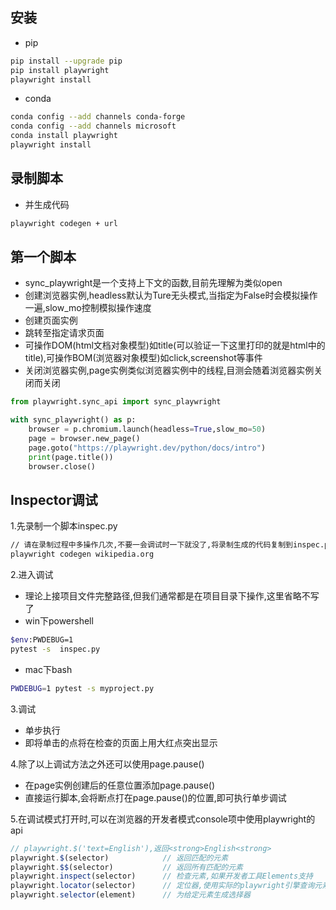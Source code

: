 ## 安装
- pip
```sh
pip install --upgrade pip
pip install playwright
playwright install
```
- conda
```sh
conda config --add channels conda-forge
conda config --add channels microsoft
conda install playwright
playwright install
```
## 录制脚本
- 并生成代码
```sh
playwright codegen + url
```

## 第一个脚本
- sync_playwright是一个支持上下文的函数,目前先理解为类似open
- 创建浏览器实例,headless默认为Ture无头模式,当指定为False时会模拟操作一遍,slow_mo控制模拟操作速度
- 创建页面实例
- 跳转至指定请求页面
- 可操作DOM(html文档对象模型)如title(可以验证一下这里打印的就是html中的title),可操作BOM(浏览器对象模型)如click,screenshot等事件
- 关闭浏览器实例,page实例类似浏览器实例中的线程,目测会随着浏览器实例关闭而关闭
```py
from playwright.sync_api import sync_playwright

with sync_playwright() as p:
    browser = p.chromium.launch(headless=True,slow_mo=50)
    page = browser.new_page()
    page.goto("https://playwright.dev/python/docs/intro")
    print(page.title())
    browser.close()
```
## Inspector调试
1.先录制一个脚本inspec.py

```sh
// 请在录制过程中多操作几次,不要一会调试时一下就没了,将录制生成的代码复制到inspec.py
playwright codegen wikipedia.org
```

2.进入调试

- 理论上接项目文件完整路径,但我们通常都是在项目目录下操作,这里省略不写了
- win下powershell
```sh
$env:PWDEBUG=1
pytest -s  inspec.py
```
- mac下bash
```sh
PWDEBUG=1 pytest -s myproject.py
```
3.调试

- 单步执行
- 即将单击的点将在检查的页面上用大红点突出显示

4.除了以上调试方法之外还可以使用page.pause()

- 在page实例创建后的任意位置添加page.pause()
- 直接运行脚本,会将断点打在page.pause()的位置,即可执行单步调试

5.在调试模式打开时,可以在浏览器的开发者模式console项中使用playwright的api

```js
// playwright.$('text=English'),返回<strong>English<strong>
playwright.$(selector)            // 返回匹配的元素
playwright.$$(selector)           // 返回所有匹配的元素
playwright.inspect(selector)      // 检查元素,如果开发者工具Elements支持
playwright.locator(selector)      // 定位器,使用实际的playwright引擎查询元素
playwright.selector(element)      // 为给定元素生成选择器
```



